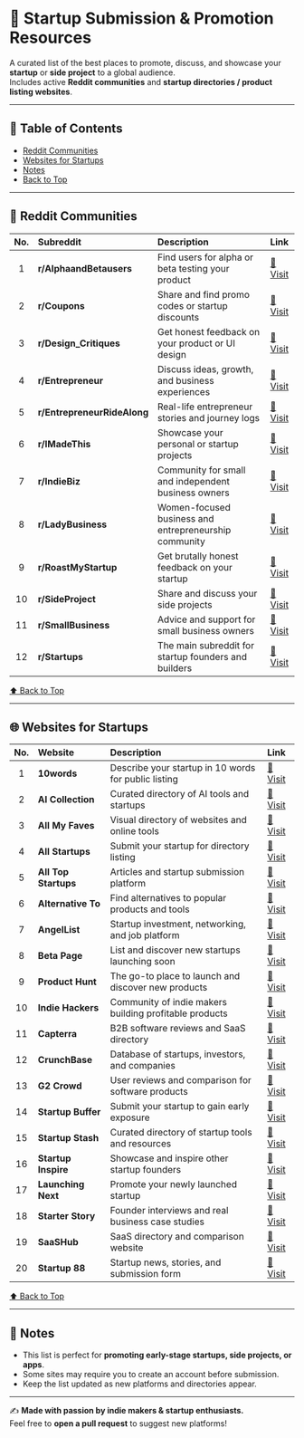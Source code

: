 # 🚀 Startup Submission & Promotion Resources

A curated list of the best places to promote, discuss, and showcase your **startup** or **side project** to a global audience.  
Includes active **Reddit communities** and **startup directories / product listing websites**.

---

## 📘 Table of Contents
- [Reddit Communities](#reddit-communities)
- [Websites for Startups](#websites-for-startups)
- [Notes](#notes)
- [Back to Top](#-startup-submission--promotion-resources)

---

## 🧠 Reddit Communities

| No. | Subreddit | Description | Link |
|:---:|:-----------|:-------------|:------|
| 1 | **r/AlphaandBetausers** | Find users for alpha or beta testing your product | [🔗 Visit](https://www.reddit.com/r/alphaandbetausers/) |
| 2 | **r/Coupons** | Share and find promo codes or startup discounts | [🔗 Visit](https://www.reddit.com/r/coupons/) |
| 3 | **r/Design_Critiques** | Get honest feedback on your product or UI design | [🔗 Visit](https://www.reddit.com/r/design_critiques/) |
| 4 | **r/Entrepreneur** | Discuss ideas, growth, and business experiences | [🔗 Visit](http://reddit.com/r/entrepreneur) |
| 5 | **r/EntrepreneurRideAlong** | Real-life entrepreneur stories and journey logs | [🔗 Visit](http://www.reddit.com/r/EntrepreneurRideAlong/) |
| 6 | **r/IMadeThis** | Showcase your personal or startup projects | [🔗 Visit](http://reddit.com/r/imadethis) |
| 7 | **r/IndieBiz** | Community for small and independent business owners | [🔗 Visit](https://www.reddit.com/r/indiebiz/) |
| 8 | **r/LadyBusiness** | Women-focused business and entrepreneurship community | [🔗 Visit](https://www.reddit.com/r/ladybusiness/) |
| 9 | **r/RoastMyStartup** | Get brutally honest feedback on your startup | [🔗 Visit](https://www.reddit.com/r/roastmystartup) |
| 10 | **r/SideProject** | Share and discuss your side projects | [🔗 Visit](http://reddit.com/r/sideproject) |
| 11 | **r/SmallBusiness** | Advice and support for small business owners | [🔗 Visit](https://www.reddit.com/r/smallbusiness/) |
| 12 | **r/Startups** | The main subreddit for startup founders and builders | [🔗 Visit](http://reddit.com/r/startups) |

[⬆ Back to Top](#-startup-submission--promotion-resources)

---

## 🌐 Websites for Startups

| No. | Website | Description | Link |
|:---:|:----------|:-------------|:------|
| 1 | **10words** | Describe your startup in 10 words for public listing | [🔗 Visit](https://10words.io) |
| 2 | **AI Collection** | Curated directory of AI tools and startups | [🔗 Visit](https://www.thataicollection.com/) |
| 3 | **All My Faves** | Visual directory of websites and online tools | [🔗 Visit](https://www.allmyfaves.com/) |
| 4 | **All Startups** | Submit your startup for directory listing | [🔗 Visit](http://www.allstartups.info/Startups/Submit) |
| 5 | **All Top Startups** | Articles and startup submission platform | [🔗 Visit](http://alltopstartups.com/submit-startup/) |
| 6 | **Alternative To** | Find alternatives to popular products and tools | [🔗 Visit](http://alternativeto.net/) |
| 7 | **AngelList** | Startup investment, networking, and job platform | [🔗 Visit](https://angel.co/) |
| 8 | **Beta Page** | List and discover new startups launching soon | [🔗 Visit](https://betapage.co/) |
| 9 | **Product Hunt** | The go-to place to launch and discover new products | [🔗 Visit](http://www.producthunt.com/) |
| 10 | **Indie Hackers** | Community of indie makers building profitable products | [🔗 Visit](https://www.indiehackers.com/) |
| 11 | **Capterra** | B2B software reviews and SaaS directory | [🔗 Visit](http://www.capterra.com/vendors/sign-up) |
| 12 | **CrunchBase** | Database of startups, investors, and companies | [🔗 Visit](https://www.crunchbase.com/#/home/index) |
| 13 | **G2 Crowd** | User reviews and comparison for software products | [🔗 Visit](https://www.g2crowd.com/products/new) |
| 14 | **Startup Buffer** | Submit your startup to gain early exposure | [🔗 Visit](https://startupbuffer.com) |
| 15 | **Startup Stash** | Curated directory of startup tools and resources | [🔗 Visit](http://startupstash.com/) |
| 16 | **Startup Inspire** | Showcase and inspire other startup founders | [🔗 Visit](https://www.startupinspire.com/submit) |
| 17 | **Launching Next** | Promote your newly launched startup | [🔗 Visit](https://www.launchingnext.com/submit/) |
| 18 | **Starter Story** | Founder interviews and real business case studies | [🔗 Visit](https://starterstory.com/) |
| 19 | **SaaSHub** | SaaS directory and comparison website | [🔗 Visit](https://www.saashub.com/) |
| 20 | **Startup 88** | Startup news, stories, and submission form | [🔗 Visit](https://startup88.com/) |

[⬆ Back to Top](#-startup-submission--promotion-resources)

---

## 🧩 Notes
- This list is perfect for **promoting early-stage startups, side projects, or apps**.  
- Some sites may require you to create an account before submission.  
- Keep the list updated as new platforms and directories appear.

---

✍️ **Made with passion by indie makers & startup enthusiasts.**  
Feel free to **open a pull request** to suggest new platforms!
